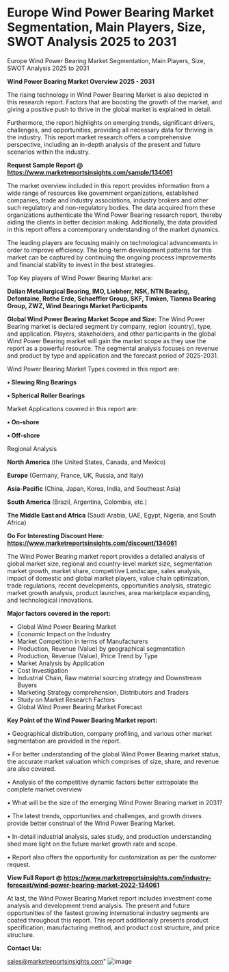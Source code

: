 # Europe Wind Power Bearing Market Segmentation, Main Players, Size, SWOT Analysis 2025 to 2031
Europe Wind Power Bearing Market Segmentation, Main Players, Size, SWOT Analysis 2025 to 2031

<Strong> Wind Power Bearing Market Overview 2025 - 2031</strong>

The rising technology in Wind Power Bearing Market is also depicted in this research report. Factors that are boosting the growth of the market, and giving a positive push to thrive in the global market is explained in detail.

Furthermore, the report highlights on emerging trends, significant drivers, challenges, and opportunities, providing all necessary data for thriving in the industry. This report market research offers a comprehensive perspective, including an in-depth analysis of the present and future scenarios within the industry.

<strong>Request Sample Report @ <a href=https://www.marketreportsinsights.com/sample/134061>https://www.marketreportsinsights.com/sample/134061</a></strong>

The market overview included in this report provides information from a wide range of resources like government organizations, established companies, trade and industry associations, industry brokers and other such regulatory and non-regulatory bodies. The data acquired from these organizations authenticate the Wind Power Bearing research report, thereby aiding the clients in better decision making. Additionally, the data provided in this report offers a contemporary understanding of the market dynamics.

The leading players are focusing mainly on technological advancements in order to improve efficiency. The long-term development patterns for this market can be captured by continuing the ongoing process improvements and financial stability to invest in the best strategies.

Top Key players of Wind Power Bearing Market are:

<strong>Dalian Metallurgical Bearing, IMO, Liebherr, NSK, NTN Bearing, Defontaine, Rothe Erde, Schaeffler Group, SKF, Timken, Tianma Bearing Group, ZWZ, Wind Bearings Market Participants</strong>

<strong><b>Global Wind Power Bearing Market Scope and Size:</b></strong>
The Wind Power Bearing market is declared segment by company, region (country), type, and application. Players, stakeholders, and other participants in the global Wind Power Bearing market will gain the market scope as they use the report as a powerful resource. The segmental analysis focuses on revenue and product by type and application and the forecast period of 2025-2031.

Wind Power Bearing Market Types covered in this report are:

<strong>• Slewing Ring Bearings

• Spherical Roller Bearings</strong>

Market Applications covered in this report are:

<strong>• On-shore

• Off-shore</strong> 

Regional Analysis

<strong>North America</strong> (the United States, Canada, and Mexico)

<strong>Europe</strong> (Germany, France, UK, Russia, and Italy)

<strong>Asia-Pacific</strong> (China, Japan, Korea, India, and Southeast Asia)

<strong>South America</strong> (Brazil, Argentina, Colombia, etc.)

<strong>The Middle East and Africa</strong> (Saudi Arabia, UAE, Egypt, Nigeria, and South Africa)

<strong>Go For Interesting Discount Here: <a href=https://www.marketreportsinsights.com/discount/134061>https://www.marketreportsinsights.com/discount/134061</a></strong>

The Wind Power Bearing market report provides a detailed analysis of global market size, regional and country-level market size, segmentation market growth, market share, competitive Landscape, sales analysis, impact of domestic and global market players, value chain optimization, trade regulations, recent developments, opportunities analysis, strategic market growth analysis, product launches, area marketplace expanding, and technological innovations.

<strong><b>Major factors covered in the report:</b></strong>
<ul>
  <li>Global Wind Power Bearing Market </li>
  <li>Economic Impact on the Industry</li>
  <li>Market Competition in terms of Manufacturers</li>
  <li>Production, Revenue (Value) by geographical segmentation</li>
  <li>Production, Revenue (Value), Price Trend by Type</li>
  <li>Market Analysis by Application</li>
  <li>Cost Investigation</li>
  <li>Industrial Chain, Raw material sourcing strategy and Downstream Buyers</li>
  <li>Marketing Strategy comprehension, Distributors and Traders</li>
  <li>Study on Market Research Factors</li>
  <li>Global Wind Power Bearing Market Forecast</li>
</ul>

<strong><b>Key Point of the Wind Power Bearing Market report:</b></strong>

• Geographical distribution, company profiling, and various other market segmentation are provided in the report.

• For better understanding of the global Wind Power Bearing market status, the accurate market valuation which comprises of size, share, and revenue are also covered.

• Analysis of the competitive dynamic factors better extrapolate the complete market overview

• What will be the size of the emerging Wind Power Bearing market in 2031?

• The latest trends, opportunities and challenges, and growth drivers provide better construal of the Wind Power Bearing Market.

• In-detail industrial analysis, sales study, and production understanding shed more light on the future market growth rate and scope.

• Report also offers the opportunity for customization as per the customer request.

<strong><b>View Full Report @ <a href=https://www.marketreportsinsights.com/industry-forecast/wind-power-bearing-market-2022-134061>https://www.marketreportsinsights.com/industry-forecast/wind-power-bearing-market-2022-134061</a></b></strong>


At last, the Wind Power Bearing Market report includes investment come analysis and development trend analysis. The present and future opportunities of the fastest growing international industry segments are coated throughout this report. This report additionally presents product specification, manufacturing method, and product cost structure, and price structure.

<strong>Contact Us:</strong>

sales@marketreportsinsights.com"
![image](https://github.com/user-attachments/assets/10e9c2d2-cadc-4a44-a781-d4bcaff18229)
